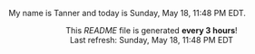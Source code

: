 My name is Tanner and today is Sunday, May 18, 11:48 PM EDT.

<p align="center">This <i>README</i> file is generated <b>every 3 hours</b>!</br>Last refresh: Sunday, May 18, 11:48 PM EDT<br /></p>
